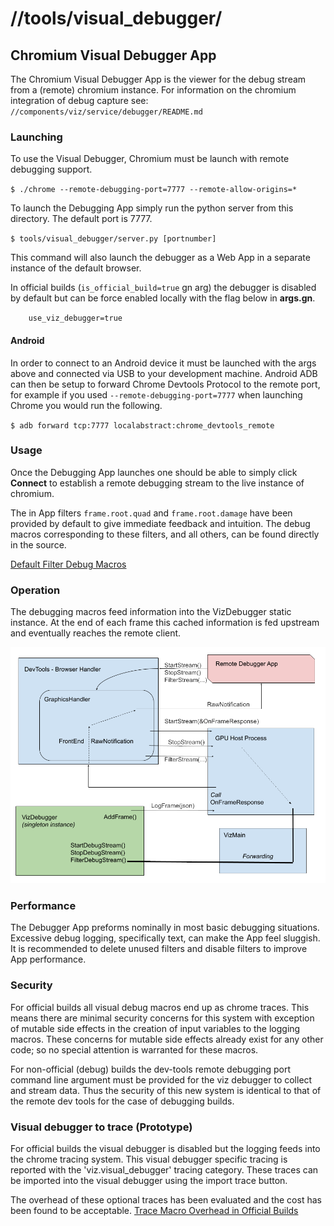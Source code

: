 
# //tools/visual_debugger/

## Chromium Visual Debugger App

The  Chromium Visual Debugger App is the viewer for the debug stream from a (remote) chromium instance.
For information on the chromium integration of debug capture see: `//components/viz/service/debugger/README.md`

### Launching
To use the Visual Debugger, Chromium must be launch with remote debugging support.

`$ ./chrome --remote-debugging-port=7777 --remote-allow-origins=*`

To launch the Debugging App simply run the python server from this directory. The default port is 7777.

`$ tools/visual_debugger/server.py [portnumber]`

This command will also launch the debugger as a Web App in a separate instance of the default browser.

In official builds (`is_official_build=true` gn arg) the debugger is disabled by default but can be force enabled locally with the flag below in **args.gn**.

`    use_viz_debugger=true`

#### Android

In order to connect to an Android device it must be launched with the args above
and connected via USB to your development machine. Android ADB can then be setup
to forward Chrome Devtools Protocol to the remote port, for example if you used
`--remote-debugging-port=7777` when launching Chrome you would run the
following.

`$ adb forward tcp:7777 localabstract:chrome_devtools_remote`

### Usage

Once the Debugging App launches one should be able to simply click **Connect** to establish a remote debugging stream to the live instance of chromium.

The in App filters `frame.root.quad` and `frame.root.damage` have been provided by default to give immediate feedback and intuition. The debug macros corresponding to these filters, and all others, can be found directly in the source.

[Default Filter Debug Macros](https://source.chromium.org/chromium/chromium/src/+/main:components/viz/service/display/display.cc;l=640;drc=5af781c328bdc091651764b5d9ea0f6d77828fed?q=display.cc&ss=chromium%2Fchromium%2Fsrc)

### Operation
The debugging macros feed information into the VizDebugger static instance. At the end of each frame this cached information is fed upstream and eventually reaches the remote client.

![Viz Debugger Communication](visual_debugger_communications.png)


### Performance
The Debugger App preforms nominally in most basic debugging situations.
Excessive debug logging, specifically text, can  make the App feel sluggish.
It is recommended to delete unused filters and disable filters to improve App performance.


### Security

For official builds all visual debug macros end up as chrome traces. This means there are minimal security concerns for this system with exception of mutable side effects in the creation of input variables to the logging macros. These concerns for mutable side effects already exist for any other code; so no special attention is warranted for these macros.

For non-official (debug) builds the dev-tools remote debugging port command line argument must be provided for the viz debugger to collect and stream data. Thus the security of this new system is identical to that of the remote dev tools for the case of debugging builds.

### Visual debugger to trace (Prototype)

For official builds the visual debugger is disabled but the logging feeds into the chrome tracing system. This visual debugger specific tracing is reported with the 'viz.visual_debugger' tracing category. These traces can be imported into the visual debugger using the import trace button.

The overhead of these optional traces has been evaluated and the cost has been found to be acceptable.
[Trace Macro Overhead in Official Builds](https://docs.google.com/document/d/1oWtNgW0XXU5UCO_0mJlYwTLE0nMQIMJO6oIyKs15Ci8/)

